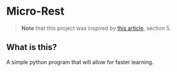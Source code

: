 # Micro-Rest

> **Note** that this project was inspired by [this article](https://hubermanlab.com/teach-and-learn-better-with-a-neuroplasticity-super-protocol/), section 5.

## What is this?

A simple python program that will allow for faster learning.
